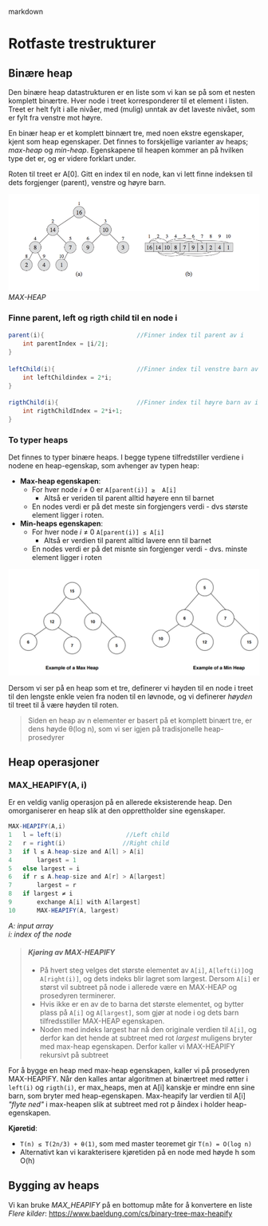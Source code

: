 markdown
# Rotfaste trestrukturer 
## Binære heap 
Den binære heap datastrukturen er en liste som vi kan se på som et nesten komplett binærtre. Hver node i treet korresponderer til et element i listen. Treet er helt fylt i alle nivåer, med (mulig) unntak av det laveste nivået, som er fylt fra venstre mot høyre. 

En binær heap er et komplett binnært tre, med noen ekstre egenskaper, kjent som heap egenskaper. Det finnes to forskjellige varianter av heaps; *max-heap* og *min-heap*. Egenskapene til heapen kommer an på hvilken type det er, og er videre forklart under. 

Roten til treet er A[0]. Gitt en index til en node, kan vi lett finne indeksen til dets forgjenger (parent), venstre og høyre barn.

![binary heap](images/binary-heap.png)
*MAX-HEAP*

### Finne parent, left og rigth child til en node i 

```java
parent(i){                          //Finner index til parent av i
    int parentIndex = ⌊i/2⌋;
}

leftChild(i){                       //Finner index til venstre barn av i
    int leftChildindex = 2*i;
}

rigthChild(i){                      //Finner index til høyre barn av i 
    int rigthChildIndex = 2*i+1;
}
```

### To typer heaps
Det finnes to typer binære heaps. I begge typene tilfredstiller verdiene i nodene en heap-egenskap, som avhenger av typen heap:

* **Max-heap egenskapen**:
    * For hver node *i* &ne; 0 er `A[parent(i)] ≥  A[i]`
      * Altså er veriden til  parent alltid høyere enn til barnet 
    * En nodes verdi er på det meste sin forgjengers verdi - dvs største element ligger i roten.
* **Min-heaps egenskapen**:
  * For hver node *i* &ne; 0 `A[parent(i)] ≤ A[i]` 
    * Altså er verdien til parent alltid lavere enn til barnet 
  * En nodes verdi er på det misnte sin forgjenger verdi - dvs. minste element ligger i roten 

![min and max heap](images/max%20and%20min%20heap%20.png)

Dersom vi ser på en heap som et tre, definerer vi høyden til en node i treet til den lengste enkle veien fra noden til en løvnode, og vi definerer *høyden* til treet til å være høyden til roten.

> Siden en heap av n elementer er basert på et komplett binært tre, er dens høyde θ(log n), som vi ser igjen på tradisjonelle heap-prosedyrer 

## Heap operasjoner 
### MAX_HEAPIFY(A, i)
Er en veldig vanlig operasjon på en allerede eksisterende heap. Den omorganiserer en heap slik at den opprettholder sine egenskaper. 

```java
MAX-HEAPIFY(A,i)
1   l = left(i)                  //Left child
2   r = right(i)                //Right child
3   if l ≤ A.heap-size and A[l] > A[i]
4       largest = 1 
5   else largest = i
6   if r ≤ A.heap-size and A[r] > A[largest]
7       largest = r
8   if largest ≠ i
9       exchange A[i] with A[largest]
10      MAX-HEAPIFY(A, largest)
```

*A: input array  
i: index of the node*

>#### *Kjøring av MAX-HEAPIFY*
>* På hvert steg velges det største elementet av `A[i]`, `A[left(i)]`og `A[right(i)]`, og dets indeks blir lagret som largest. Dersom `A[i]` er størst vil subtreet på node i allerede være en MAX-HEAP og prosedyren terminerer. 
>* Hvis ikke er en av de to barna det største elementet, og bytter plass på `A[i]` og `A[largest]`, som gjør at node i og dets barn tilfredsstiller MAX-HEAP egenskapen. 
>* Noden med indeks largest har nå den originale verdien til `A[i]`, og derfor kan det hende at subtreet med rot *largest* muligens bryter med max-heap egenskapen. Derfor kaller vi MAX-HEAPIFY rekursivt på subtreet

For å bygge en heap med max-heap egenskapen, kaller vi på prosedyren MAX-HEAPIFY. Når den kalles antar algoritmen at binærtreet med røtter i `left(i)` og `rigth(i)`, er max_heaps, men at A[i] kanskje er mindre enn sine barn, som bryter med heap-egenskapen. Max-heapify lar verdien til A[i] *"flyte ned"* i max-heapen slik at subtreet med rot p åindex i holder heap-egenskapen.

**Kjøretid**:
* `T(n) ≤ T(2n/3) + θ(1)`, som med master teoremet gir `T(n) = O(log n)`
* Alternativt kan vi karakterisere kjøretiden på en node med høyde h som O(h)

## Bygging av heaps
Vi kan bruke *MAX_HEAPIFY* på en bottomup måte for å konvertere en liste 
*Flere kilder*: https://www.baeldung.com/cs/binary-tree-max-heapify